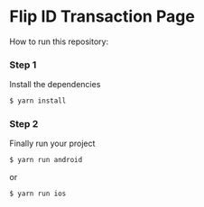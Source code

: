 # Flip ID Transaction Page

How to run this repository:

### Step 1

Install the dependencies

```sh
$ yarn install
```

### Step 2

Finally run your project

```sh
$ yarn run android
```
or

```sh
$ yarn run ios
```